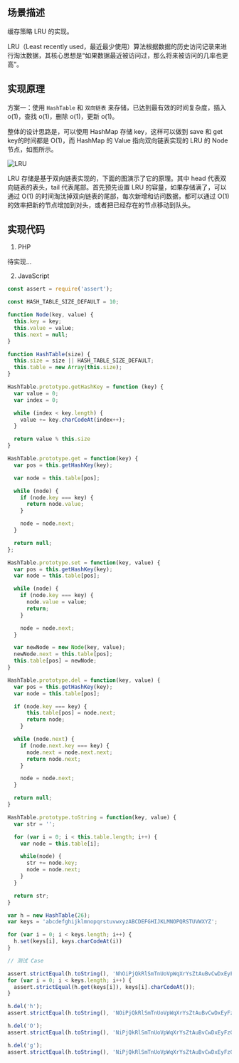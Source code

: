 ## 场景描述

缓存策略 LRU 的实现。

LRU（Least recently used，最近最少使用）算法根据数据的历史访问记录来进行淘汰数据，其核心思想是“如果数据最近被访问过，那么将来被访问的几率也更高”。

## 实现原理

方案一：使用 `HashTable` 和 `双向链表` 来存储，已达到最有效的时间复杂度，插入 o(1)，查找 o(1)，删除 o(1)，更新 o(1)。

整体的设计思路是，可以使用 HashMap 存储 key，这样可以做到 save 和 get key的时间都是 O(1)，而 HashMap 的 Value 指向双向链表实现的 LRU 的 Node 节点，如图所示。

![LRU](https://pic4.zhimg.com/80/v2-09f037608b1b2de70b52d1312ef3b307_hd.jpg)

LRU 存储是基于双向链表实现的，下面的图演示了它的原理。其中 head 代表双向链表的表头，tail 代表尾部。首先预先设置 LRU 的容量，如果存储满了，可以通过 O(1) 的时间淘汰掉双向链表的尾部，每次新增和访问数据，都可以通过 O(1)的效率把新的节点增加到对头，或者把已经存在的节点移动到队头。

## 实现代码

1. PHP

待实现...

2. JavaScript

```javascript
const assert = require('assert');

const HASH_TABLE_SIZE_DEFAULT = 10;

function Node(key, value) {
  this.key = key;
  this.value = value;
  this.next = null;
}

function HashTable(size) {
  this.size = size || HASH_TABLE_SIZE_DEFAULT;
  this.table = new Array(this.size);
}

HashTable.prototype.getHashKey = function (key) {
  var value = 0;
  var index = 0;

  while (index < key.length) {
    value += key.charCodeAt(index++);
  }

  return value % this.size
}

HashTable.prototype.get = function(key) {
  var pos = this.getHashKey(key);

  var node = this.table[pos];

  while (node) {
    if (node.key === key) {
      return node.value;
    }

    node = node.next;
  }

  return null;
};

HashTable.prototype.set = function(key, value) {
  var pos = this.getHashKey(key);
  var node = this.table[pos];

  while (node) {
    if (node.key === key) {
      node.value = value;
      return;
    }

    node = node.next;
  }

  var newNode = new Node(key, value);
  newNode.next = this.table[pos];
  this.table[pos] = newNode;
}

HashTable.prototype.del = function(key, value) {
  var pos = this.getHashKey(key);
  var node = this.table[pos];

  if (node.key === key) {
      this.table[pos] = node.next;
      return node;
    }

  while (node.next) {
    if (node.next.key === key) {
      node.next = node.next.next;
      return node.next;
    }

    node = node.next;
  }

  return null;
}

HashTable.prototype.toString = function(key, value) {
  var str = '';

  for (var i = 0; i < this.table.length; i++) {
    var node = this.table[i];

    while(node) {
      str += node.key;
      node = node.next;
    }
  }

  return str;
}

var h = new HashTable(26);
var keys = 'abcdefghijklmnopqrstuvwxyzABCDEFGHIJKLMNOPQRSTUVWXYZ';

for (var i = 0; i < keys.length; i++) {
  h.set(keys[i], keys.charCodeAt(i))
}

// 测试 Case

assert.strictEqual(h.toString(), 'NhOiPjQkRlSmTnUoVpWqXrYsZtAuBvCwDxEyFzGaHbIcJdKeLfMg');
for (var i = 0; i < keys.length; i++) {
  assert.strictEqual(h.get(keys[i]), keys[i].charCodeAt());
}

h.del('h');
assert.strictEqual(h.toString(), 'NOiPjQkRlSmTnUoVpWqXrYsZtAuBvCwDxEyFzGaHbIcJdKeLfMg');

h.del('O');
assert.strictEqual(h.toString(), 'NiPjQkRlSmTnUoVpWqXrYsZtAuBvCwDxEyFzGaHbIcJdKeLfMg');

h.del('g');
assert.strictEqual(h.toString(), 'NiPjQkRlSmTnUoVpWqXrYsZtAuBvCwDxEyFzGaHbIcJdKeLfM');
```
